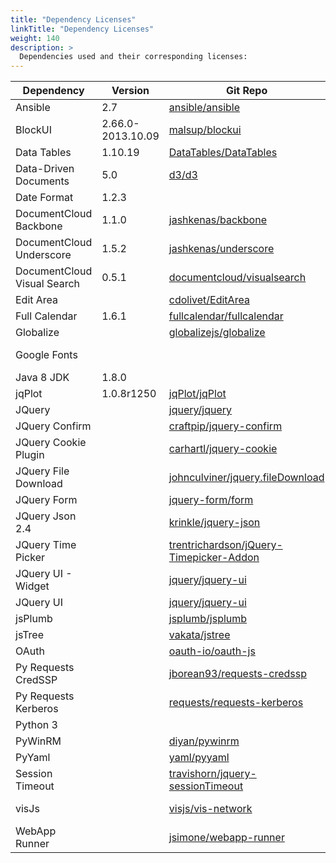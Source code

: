 ```yaml
---
title: "Dependency Licenses"
linkTitle: "Dependency Licenses"
weight: 140
description: >
  Dependencies used and their corresponding licenses:
---
```


| Dependency | Version | Git Repo | License |
| -------------| ------ | ---------- |-------------|
| Ansible | 2.7 | [ansible/ansible](https://github.com/ansible/ansible) | [GPL-3](https://github.com/ansible/ansible/blob/devel/COPYING) |
| BlockUI | 2.66.0-2013.10.09 | [malsup/blockui](https://github.com/malsup/blockui/) | [MIT License](http://malsup.github.com/mit-license.txt) |
| Data Tables | 1.10.19 | [DataTables/DataTables](https://github.com/DataTables/DataTables) | [MIT License](https://datatables.net/license_mit) |
| Data-Driven Documents | 5.0 | [d3/d3](https://github.com/d3/d3) | [BSD-3-Clause License](https://github.com/d3/d3/blob/master/LICENSE) |
| Date Format | 1.2.3 | | [MIT License](https://opensource.org/licenses/MIT) |
| DocumentCloud Backbone | 1.1.0 | [jashkenas/backbone](https://github.com/jashkenas/backbone) | [MIT License](https://github.com/jashkenas/backbone/blob/master/LICENSE) |
| DocumentCloud Underscore | 1.5.2 | [jashkenas/underscore](https://github.com/jashkenas/underscore) | [DocumentCloud](https://github.com/jashkenas/underscore/blob/master/LICENSE) |
| DocumentCloud Visual Search | 0.5.1 | [documentcloud/visualsearch](https://github.com/documentcloud/visualsearch) | [MIT License](https://github.com/documentcloud/visualsearch/blob/master/LICENSE) |
| Edit Area | | [cdolivet/EditArea](https://github.com/cdolivet/EditArea) | [Apache 2](https://github.com/cdolivet/EditArea/blob/master/license_apache.txt) |
| Full Calendar | 1.6.1 | [fullcalendar/fullcalendar](https://github.com/fullcalendar/fullcalendar) | [MIT License](https://github.com/fullcalendar/fullcalendar/blob/master/LICENSE.txt) |
| Globalize | | [globalizejs/globalize](https://github.com/globalizejs/globalize) | [JQuery License](https://github.com/globalizejs/globalize/blob/master/LICENSE) |
| Google Fonts |  | | [Google APIs License](https://developers.google.com/terms) |
| Java 8 JDK | 1.8.0 | | [OTN License](https://www.oracle.com/downloads/licenses/javase-license1.html) |
| jqPlot | 1.0.8r1250 | [jqPlot/jqPlot](https://github.com/jqPlot/jqPlot)| [MIT License](https://github.com/jqPlot/jqPlot/blob/master/copyright.txt) |
| JQuery | | [jquery/jquery](https://github.com/jquery/jquery)| [MIT License](https://github.com/jquery/jquery/blob/master/LICENSE.txt) |
| JQuery Confirm | | [craftpip/jquery-confirm](https://github.com/craftpip/jquery-confirm) | [MIT License](https://github.com/craftpip/jquery-confirm/blob/master/LICENSE) |
| JQuery Cookie Plugin | | [carhartl/jquery-cookie](https://github.com/carhartl/jquery-cookie) | [MIT License](https://github.com/carhartl/jquery-cookie/blob/master/MIT-LICENSE.txt)|
| JQuery File Download | | [johnculviner/jquery.fileDownload](https://github.com/johnculviner/jquery.fileDownload) | [MIT License](https://github.com/johnculviner/jquery.fileDownload/blob/master/LICENSE) |
| JQuery Form | | [jquery-form/form](https://github.com/jquery-form/form) | [MIT License](https://github.com/jquery-form/form/blob/master/LICENSE) |
| JQuery Json 2.4 | | [krinkle/jquery-json](https://github.com/krinkle/jquery-json) | [MIT License](https://github.com/Krinkle/jquery-json/blob/master/LICENSE.txt) |
| JQuery Time Picker | | [trentrichardson/jQuery-Timepicker-Addon](https://github.com/trentrichardson/jQuery-Timepicker-Addon) | [MIT License](https://github.com/trentrichardson/jQuery-Timepicker-Addon/blob/master/LICENSE-MIT) |
| JQuery UI - Widget | | [jquery/jquery-ui](https://github.com/jquery/jquery-ui) | [JQuery License](https://github.com/jquery/jquery-ui/blob/master/LICENSE.txt) |
| JQuery UI | | [jquery/jquery-ui](https://github.com/jquery/jquery-ui) | [JQuery License](https://github.com/jquery/jquery-ui/blob/master/LICENSE.txt) |
| jsPlumb | | [jsplumb/jsplumb](https://github.com/jsplumb/jsplumb) | [MIT License](https://github.com/jsplumb/jsplumb/blob/master/jsPlumb-LICENSE.txt) |
| jsTree | | [vakata/jstree](https://github.com/vakata/jstree) | [MIT License](https://github.com/vakata/jstree/blob/master/LICENSE-MIT) |
| OAuth | | [oauth-io/oauth-js](https://github.com/oauth-io/oauth-js) | [Apache 2](https://www.apache.org/licenses/LICENSE-2.0) |
| Py Requests CredSSP | | [jborean93/requests-credssp](https://github.com/jborean93/requests-credssp) | [MIT License](https://github.com/jborean93/requests-credssp/blob/master/LICENSE) |
| Py Requests Kerberos | | [requests/requests-kerberos](https://github.com/requests/requests-kerberos) | [ISC License](https://github.com/requests/requests-kerberos/blob/master/LICENSE) |
| Python 3 | | | [PSF License](https://docs.python.org/3/license.html) |
| PyWinRM | | [diyan/pywinrm](https://github.com/diyan/pywinrm/) | [MIT License](https://github.com/diyan/pywinrm/blob/master/LICENSE) |
| PyYaml | | [yaml/pyyaml](https://github.com/yaml/pyyaml) | [MIT License](https://github.com/yaml/pyyaml/blob/master/LICENSE) |
| Session Timeout | | [travishorn/jquery-sessionTimeout](https://github.com/travishorn/jquery-sessionTimeout) | [MIT License](https://github.com/travishorn/jquery-sessionTimeout/blob/master/LICENSE.md) |
| visJs | | [visjs/vis-network](https://github.com/visjs/vis-network) | [Apache 2 License](https://github.com/visjs/vis-network/blob/master/LICENSE-APACHE-2.0) |
| WebApp Runner | | [jsimone/webapp-runner](https://github.com/jsimone/webapp-runner) | [BSD-3-Clause License](https://github.com/heroku/webapp-runner/blob/main/LICENSE) |
